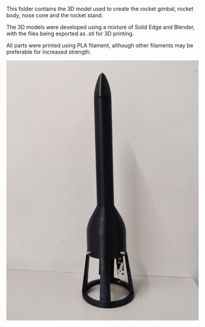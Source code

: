 This folder contains the 3D model used to create the rocket gimbal, rocket body, nose cone and the rocket stand.

The 3D models were developed using a mixture of Solid Edge and Blender, with the files being exported as .stl for 3D printing.

All parts were printed using PLA filament, although other filaments may be preferable for increased strength. 

![Assembled Rocket](images/rocket.jpg)





